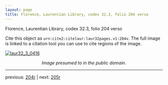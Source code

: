```yaml
---
layout: page
title: Florence, Laurentian Library, codex 32.3, folio 204 verso
---
```


Florence, Laurentian Library, codex 32.3, folio 204 verso

Cite this object as `urn:cite2:citelaur:laur32pages.v1:204v`.  The full image is linked to a citation tool you can use to cite regions of the image.

[![laur32_3_0416](http://www.homermultitext.org/iipsrv?IIIF=/project/homer/pyramidal/deepzoom/citelaur/laur32imgs/v1/laur32_3_0416.tif/full/800,/0/default.jpg)](http://www.homermultitext.org/ict2/?urn=urn:cite2:citelaur:laur32imgs.v1:laur32_3_0416) 

<p style="text-align: center; font-style: italic;">Image presumed to in the public domain.</p>

---

previous: [204r](../204r/) | next: [205r](../205r/)